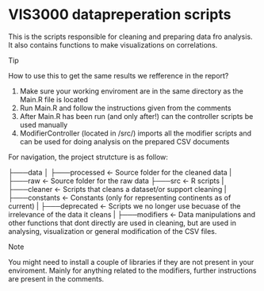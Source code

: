 # VIS3000 datapreperation scripts

This is the scripts responsible for cleaning and preparing data fro analysis. It also contains functions to make visualizations on correlations. 

>[!TIP]
>How to use this to get the same results we refference in the report?

1. Make sure your working enviroment are in the same directory as the Main.R file is located
2. Run Main.R and follow the instructions given from the comments
3. After Main.R has been run (and only after!) can the controller scripts be used manually
4. ModifierController (located in /src/) imports all the modifier scripts and can be used for doing analysis on the prepared CSV documents

For navigation, the project strutcture is as follow:

├───data
│   ├───processed <- Source folder for the cleaned data
|   ├───raw <- Source folder for the raw data
├───src <- R scripts
|   ├───cleaner <- Scripts that cleans a dataset/or support cleaning
|   ├───constants <- Constants (only for representing continents as of current)
|   ├───deprecated <- Scripts we no longer use becuase of the irrelevance of the data it cleans 
|   ├───modifiers <- Data manipulations and other functions that dont directly are used in cleaning, but are used in analysing, visualization or general modification of the CSV files.


>[!NOTE]
>You might need to install a couple of libraries if they are not present in your enviroment. Mainly for anything related to the modifiers, further instructions are present in the comments.


